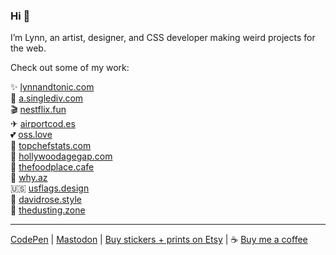 ### Hi 👋

I’m Lynn, an artist, designer, and CSS developer making weird projects for the web.

Check out some of my work:

✨ [lynnandtonic.com](https://lynnandtonic.com) <br>
🎨 [a.singlediv.com](https://a.singlediv.com) <br>
🎬 [nestflix.fun](https://nestflix.fun) <br>
✈ [airportcod.es](https://airportcod.es) <br>
💕 [oss.love](https://oss.love) <br>
🔪 [topchefstats.com](https://topchefstats.com) <br>
🎥 [hollywoodagegap.com](https://hollywoodagegap.com) <br>
🍤 [thefoodplace.cafe](https://thefoodplace.cafe) <br>
🌵 [why.az](https://why.az) <br>
🇺🇸 [usflags.design](https://usflags.design) <br>
👕 [davidrose.style](https://davidrose.style) <br>
🧹 [thedusting.zone](https://thedusting.zone)

----

[CodePen](https://codepen.io/lynnandtonic) | [Mastodon](https://front-end.social/@lynnandtonic) | [Buy stickers + prints on Etsy](https://www.etsy.com/shop/lynnandtonic) | ☕ [Buy me a coffee](https://www.buymeacoffee.com/lynnandtonic)
